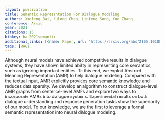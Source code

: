 ```yaml
---
layout: publication
title: Semantic Representation For Dialogue Modeling
authors: Xuefeng Bai, Yulong Chen, Linfeng Song, Yue Zhang
conference: Arxiv
year: 2021
citations: 15
bibkey: bai2021semantic
additional_links: [{name: Paper, url: 'https://arxiv.org/abs/2105.10188'}]
tags: [RAG]
---
```

Although neural models have achieved competitive results in dialogue systems,
they have shown limited ability in representing core semantics, such as
ignoring important entities. To this end, we exploit Abstract Meaning
Representation (AMR) to help dialogue modeling. Compared with the textual
input, AMR explicitly provides core semantic knowledge and reduces data
sparsity. We develop an algorithm to construct dialogue-level AMR graphs from
sentence-level AMRs and explore two ways to incorporate AMRs into dialogue
systems. Experimental results on both dialogue understanding and response
generation tasks show the superiority of our model. To our knowledge, we are
the first to leverage a formal semantic representation into neural dialogue
modeling.